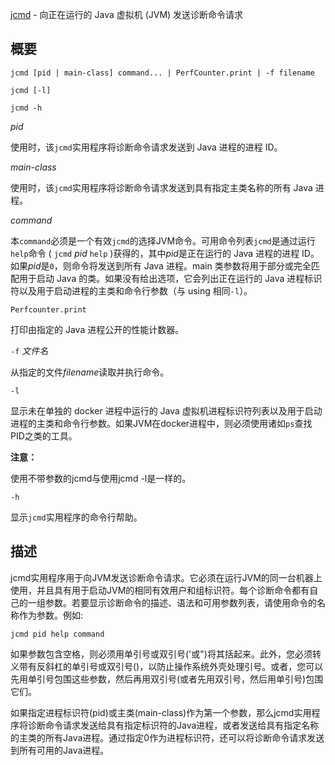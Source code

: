[jcmd](https://docs.oracle.com/en/java/javase/16/docs/specs/man/jcmd.html) - 向正在运行的 Java 虚拟机 (JVM) 发送诊断命令请求



## 概要

```shell
jcmd [pid | main-class] command... | PerfCounter.print | -f filename

jcmd [-l]

jcmd -h
```

*pid*

使用时，该`jcmd`实用程序将诊断命令请求发送到 Java 进程的进程 ID。

*main-class*

使用时，该`jcmd`实用程序将诊断命令请求发送到具有指定主类名称的所有 Java 进程。

*command*

本`command`必须是一个有效`jcmd`的选择JVM命令。可用命令列表`jcmd`是通过运行`help`命令 ( `jcmd` *pid* `help` )获得的，其中*pid*是正在运行的 Java 进程的进程 ID。如果*pid*是`0`，则命令将发送到所有 Java 进程。main 类参数将用于部分或完全匹配用于启动 Java 的类。如果没有给出选项，它会列出正在运行的 Java 进程标识符以及用于启动进程的主类和命令行参数（与 using 相同`-l`）。

```
Perfcounter.print
```

打印由指定的 Java 进程公开的性能计数器。

`-f` *文件名*

从指定的文件*filename*读取并执行命令。

```
-l
```

显示未在单独的 docker 进程中运行的 Java 虚拟机进程标识符列表以及用于启动进程的主类和命令行参数。如果JVM在docker进程中，则必须使用诸如`ps`查找PID之类的工具。

**注意：**

使用不带参数的jcmd与使用jcmd -l是一样的。

```
-h
```

显示`jcmd`实用程序的命令行帮助。

 

## 描述

jcmd实用程序用于向JVM发送诊断命令请求。它必须在运行JVM的同一台机器上使用，并且具有用于启动JVM的相同有效用户和组标识符。每个诊断命令都有自己的一组参数。若要显示诊断命令的描述、语法和可用参数列表，请使用命令的名称作为参数。例如:

```shell
jcmd pid help command
```

如果参数包含空格，则必须用单引号或双引号('或")将其括起来。此外，您必须转义带有反斜杠的单引号或双引号(\)，以防止操作系统外壳处理引号。或者，您可以先用单引号包围这些参数，然后再用双引号(或者先用双引号，然后用单引号)包围它们。

如果指定进程标识符(pid)或主类(main-class)作为第一个参数，那么jcmd实用程序将诊断命令请求发送给具有指定标识符的Java进程，或者发送给具有指定名称的主类的所有Java进程。通过指定0作为进程标识符，还可以将诊断命令请求发送到所有可用的Java进程。